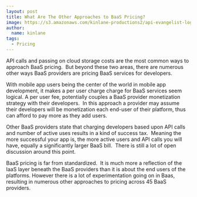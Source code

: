 ```yaml
---
layout: post
title: What Are The Other Approaches to BaaS Pricing?
image: https://s3.amazonaws.com/kinlane-productions2/api-evangelist-logos/api-evangelist-butterfly-vertical.png
author:
  name: kinlane
tags:
  - Pricing
---
```

API calls and passing on cloud storage costs are the most common ways to approach BaaS pricing.  But beyond these two areas, there are numerous other ways BaaS providers are pricing BaaS services for developers.

With mobile app users being the center of the world in mobile app development, it makes a per user charge charge for BaaS services seem logical. A per user fee, potentially couples a BaaS provider monetization strategy with their developers.  In this approach a provider may assume their developers will be monetization each end-user of their platform, thus can afford to pay more as they add users.

Other BaaS providers state that charging developers based upon API calls and number of active uses results in a kind of success tax.  Meaning the more successful your app is, the more active users and API calls you will have, equally a significantly larger BaaS bill.  There is still a lot of open discussion around this point.

BaaS pricing is far from standardized.  It is much more a reflection of the IaaS layer beneath the BaaS providers than it is about the end users of the platforms. However there is a lot of experimentation going on in Baas, resulting in numerous other approaches to pricing across 45 BaaS providers.